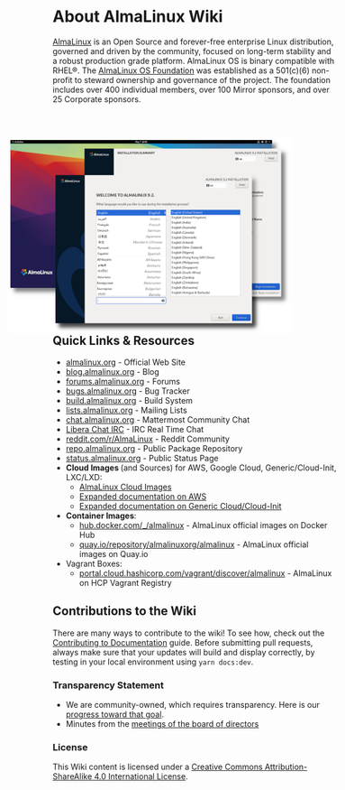 # About AlmaLinux Wiki

[AlmaLinux](https://almalinux.org/) is an Open Source and forever-free enterprise Linux distribution, governed and driven by the community, focused on long-term stability and a robust production grade platform. AlmaLinux OS is binary compatible with RHEL®. The [AlmaLinux OS Foundation](Transparency.md) was established as a 501(c)(6) non-profit to steward ownership and governance of the project. The foundation includes over 400 individual members, over 100 Mirror sponsors, and over 25 Corporate sponsors.

<div>
 <div>
  <img src=/images/hero.png style="float: right; margin-right: 80px; margin-top: 30px;">
 </div>
<div>
 <h2>Quick Links & Resources</h2>
  <ul>
    <li><a href="https://almalinux.org/">almalinux.org</a> - Official Web Site</li>
    <li><a href="https://blog.almalinux.org">blog.almalinux.org</a> - Blog</li>
    <li><a href="https://forums.almalinux.org">forums.almalinux.org</a> - Forums</li>
    <li><a href="https://bugs.almalinux.org">bugs.almalinux.org</a> - Bug Tracker</li>
    <li><a href="https://build.almalinux.org/">build.almalinux.org</a> - Build System</li>
    <li><a href="https://lists.almalinux.org">lists.almalinux.org</a> - Mailing Lists</li>
    <li><a href="https://chat.almalinux.org">chat.almalinux.org</a> - Mattermost Community Chat</li>
    <li><a href="https://web.libera.chat/#almalinux">Libera Chat IRC</a> - IRC Real Time Chat</li>
    <li><a href="https://www.reddit.com/r/AlmaLinux/">reddit.com/r/AlmaLinux</a> - Reddit Community</li>
    <li><a href="https://repo.almalinux.org/">repo.almalinux.org</a> - Public Package Repository</li>
    <li><a href="https://status.almalinux.org/">status.almalinux.org</a> - Public Status Page</li>
    <li><b>Cloud Images </b>(and Sources) for AWS, Google Cloud, Generic/Cloud-Init, LXC/LXD:
      <ul>
        <li><a href="https://github.com/AlmaLinux/cloud-images">AlmaLinux Cloud Images</a></li>
        <li><a href=cloud/AWS>Expanded documentation on AWS</a></li>
        <li><a href=cloud/Generic-cloud>Expanded documentation on Generic Cloud/Cloud-Init</a></li>
      </ul>
    </li>
    <li><b>Container Images</b>:
     <ul>
       <li><a href="https://hub.docker.com/_/almalinux">hub.docker.com/_/almalinux</a> - AlmaLinux official images on Docker Hub</li>
      <li><a href="https://quay.io/repository/almalinuxorg/almalinux">quay.io/repository/almalinuxorg/almalinux</a> - AlmaLinux official images on Quay.io</li>
     </ul>
    </li>
    <li>Vagrant Boxes:
     <ul>
       <li><a href="https://portal.cloud.hashicorp.com/vagrant/discover/almalinux">portal.cloud.hashicorp.com/vagrant/discover/almalinux</a> - AlmaLinux on HCP Vagrant Registry</li>
     </ul>
    </li>
  </ul>
 </div>
</div>

## Contributions to the Wiki

There are many ways to contribute to the wiki! To see how, check out the [Contributing to Documentation](https://wiki.almalinux.org/Contribute-to-Documentation.html) guide. Before submitting pull requests, always make sure that your updates will build and display correctly, by testing in your local environment using `yarn docs:dev`.

### Transparency Statement

- We are community-owned, which requires transparency. Here is our [progress toward that goal](Transparency.md).
- Minutes from the [meetings of the board of directors](Transparency.md#-minutes-of-almalinux-os-foundation-board-meetings)

### License

This Wiki content is licensed under a [Creative Commons Attribution-ShareAlike 4.0 International License](https://creativecommons.org/licenses/by-sa/4.0/).
